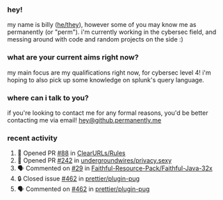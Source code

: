 ### hey!
my name is billy ([he/they](https://pronoun.is/he)), however some of you may know me as permanently (or "perm"). i'm currently working in the cybersec field, and messing around with code and random projects on the side :)

### what are your current aims right now?
my main focus are my qualifications right now, for cybersec level 4! i'm hoping to also pick up some knowledge on splunk's query language.

### where can i talk to you?
if you're looking to contact me for any formal reasons, you'd be better contacting me via email! [hey@github.permanently.me](mailto:hey@github.permanently.me)

### recent activity
<!--START_SECTION:activity-->
1. 💪 Opened PR [#88](https://github.com/ClearURLs/Rules/pull/88) in [ClearURLs/Rules](https://github.com/ClearURLs/Rules)
2. 💪 Opened PR [#242](https://github.com/undergroundwires/privacy.sexy/pull/242) in [undergroundwires/privacy.sexy](https://github.com/undergroundwires/privacy.sexy)
3. 🗣 Commented on [#29](https://github.com/Faithful-Resource-Pack/Faithful-Java-32x/issues/29#issuecomment-1685374279) in [Faithful-Resource-Pack/Faithful-Java-32x](https://github.com/Faithful-Resource-Pack/Faithful-Java-32x)
4. 🔒 Closed issue [#462](https://github.com/prettier/plugin-pug/issues/462) in [prettier/plugin-pug](https://github.com/prettier/plugin-pug)
5. 🗣 Commented on [#462](https://github.com/prettier/plugin-pug/issues/462#issuecomment-1671629281) in [prettier/plugin-pug](https://github.com/prettier/plugin-pug)
<!--END_SECTION:activity-->
